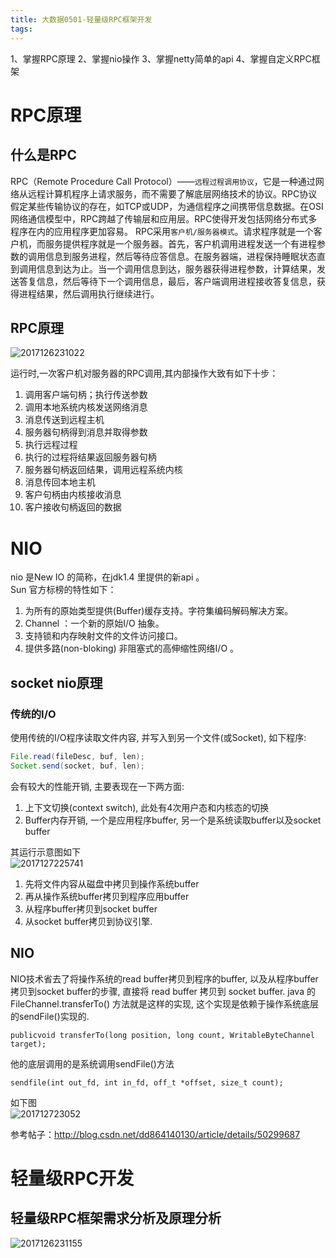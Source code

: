 ```yaml
---
title: 大数据0501-轻量级RPC框架开发
tags:
---
```

1、掌握RPC原理
2、掌握nio操作
3、掌握netty简单的api
4、掌握自定义RPC框架
<!-- more -->
# RPC原理
## 什么是RPC
RPC（Remote Procedure Call Protocol）——`远程过程调用协议`，它是一种通过网络从远程计算机程序上请求服务，而不需要了解底层网络技术的协议。RPC协议假定某些传输协议的存在，如TCP或UDP，为通信程序之间携带信息数据。在OSI网络通信模型中，RPC跨越了传输层和应用层。RPC使得开发包括网络分布式多程序在内的应用程序更加容易。
RPC采用`客户机/服务器模式`。请求程序就是一个客户机，而服务提供程序就是一个服务器。首先，客户机调用进程发送一个有进程参数的调用信息到服务进程，然后等待应答信息。在服务器端，进程保持睡眠状态直到调用信息到达为止。当一个调用信息到达，服务器获得进程参数，计算结果，发送答复信息，然后等待下一个调用信息，最后，客户端调用进程接收答复信息，获得进程结果，然后调用执行继续进行。

## RPC原理

![2017126231022](http://ovasdkxqr.bkt.clouddn.com/image/blog/2017126231022.png)

运行时,一次客户机对服务器的RPC调用,其内部操作大致有如下十步：
1. 调用客户端句柄；执行传送参数
1. 调用本地系统内核发送网络消息
1. 消息传送到远程主机
1. 服务器句柄得到消息并取得参数
1. 执行远程过程
1. 执行的过程将结果返回服务器句柄
1. 服务器句柄返回结果，调用远程系统内核
1. 消息传回本地主机
1. 客户句柄由内核接收消息
1. 客户接收句柄返回的数据

# NIO
nio 是New IO 的简称，在jdk1.4 里提供的新api 。   
Sun 官方标榜的特性如下：   
1. 为所有的原始类型提供(Buffer)缓存支持。字符集编码解码解决方案。 
2. Channel ：一个新的原始I/O 抽象。 
3. 支持锁和内存映射文件的文件访问接口。 
4. 提供多路(non-bloking) 非阻塞式的高伸缩性网络I/O 。

## socket nio原理
###  传统的I/O
使用传统的I/O程序读取文件内容, 并写入到另一个文件(或Socket), 如下程序:
```java
File.read(fileDesc, buf, len);
Socket.send(socket, buf, len);
```

会有较大的性能开销, 主要表现在一下两方面:
1. 上下文切换(context switch), 此处有4次用户态和内核态的切换
2. Buffer内存开销, 一个是应用程序buffer, 另一个是系统读取buffer以及socket buffer

其运行示意图如下    
![2017127225741](http://ovasdkxqr.bkt.clouddn.com/image/blog/2017127225741.png)

1. 先将文件内容从磁盘中拷贝到操作系统buffer
2. 再从操作系统buffer拷贝到程序应用buffer
3. 从程序buffer拷贝到socket buffer
4. 从socket buffer拷贝到协议引擎.

## NIO
NIO技术省去了将操作系统的read buffer拷贝到程序的buffer, 以及从程序buffer拷贝到socket buffer的步骤, 直接将 read buffer 拷贝到 socket buffer. java 的 FileChannel.transferTo() 方法就是这样的实现, 这个实现是依赖于操作系统底层的sendFile()实现的.  
```
publicvoid transferTo(long position, long count, WritableByteChannel target);

```
他的底层调用的是系统调用sendFile()方法
```
sendfile(int out_fd, int in_fd, off_t *offset, size_t count);
```
如下图  
![201712723052](http://ovasdkxqr.bkt.clouddn.com/image/blog/201712723052.png)

参考帖子：http://blog.csdn.net/dd864140130/article/details/50299687
# 轻量级RPC开发
## 轻量级RPC框架需求分析及原理分析
![2017126231155](http://ovasdkxqr.bkt.clouddn.com/image/blog/2017126231155.png)
